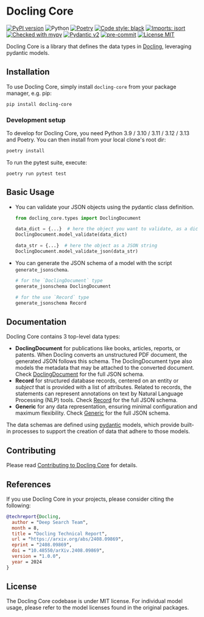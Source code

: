 # Docling Core

[![PyPI version](https://img.shields.io/pypi/v/docling-core)](https://pypi.org/project/docling-core/)
![Python](https://img.shields.io/badge/python-3.9%20%7C%203.10%20%7C%20%203.11%20%7C%203.12%20%7C%203.13-blue)
[![Poetry](https://img.shields.io/endpoint?url=https://python-poetry.org/badge/v0.json)](https://python-poetry.org/)
[![Code style: black](https://img.shields.io/badge/code%20style-black-000000.svg)](https://github.com/psf/black)
[![Imports: isort](https://img.shields.io/badge/%20imports-isort-%231674b1?style=flat&labelColor=ef8336)](https://pycqa.github.io/isort/)
[![Checked with mypy](https://www.mypy-lang.org/static/mypy_badge.svg)](https://mypy-lang.org/)
[![Pydantic v2](https://img.shields.io/endpoint?url=https://raw.githubusercontent.com/pydantic/pydantic/main/docs/badge/v2.json)](https://pydantic.dev)
[![pre-commit](https://img.shields.io/badge/pre--commit-enabled-brightgreen?logo=pre-commit&logoColor=white)](https://github.com/pre-commit/pre-commit)
[![License MIT](https://img.shields.io/github/license/ds4sd/docling-core)](https://opensource.org/licenses/MIT)

Docling Core is a library that defines the data types in [Docling](https://github.com/DS4SD/docling), leveraging pydantic models.

## Installation

To use Docling Core, simply install `docling-core` from your package manager, e.g. pip:
```bash
pip install docling-core
```

### Development setup

To develop for Docling Core, you need Python 3.9 / 3.10 / 3.11 / 3.12 / 3.13 and Poetry. You can then install from your local clone's root dir:
```bash
poetry install
```

To run the pytest suite, execute:
```
poetry run pytest test
```

## Basic Usage

- You can validate your JSON objects using the pydantic class definition.

  ```py
  from docling_core.types import DoclingDocument

  data_dict = {...}  # here the object you want to validate, as a dictionary
  DoclingDocument.model_validate(data_dict)

  data_str = {...}  # here the object as a JSON string
  DoclingDocument.model_validate_json(data_str)
  ```

- You can generate the JSON schema of a model with the script `generate_jsonschema`.

  ```py
  # for the `DoclingDocument` type
  generate_jsonschema DoclingDocument

  # for the use `Record` type
  generate_jsonschema Record
  ```

## Documentation

Docling Core contains 3 top-level data types:

- **DoclingDocument** for publications like books, articles, reports, or patents. When Docling converts an unstructured PDF document, the generated JSON follows this schema.
  The DoclingDocument type also models the metadata that may be attached to the converted document.
  Check [DoclingDocument](docs/DoclingDocument.json) for the full JSON schema.
- **Record** for structured database records, centered on an entity or _subject_ that is provided with a list of attributes.
  Related to records, the statements can represent annotations on text by Natural Language Processing (NLP) tools.
  Check [Record](docs/Record.json) for the full JSON schema.
- **Generic** for any data representation, ensuring minimal configuration and maximum flexibility.
  Check [Generic](docs/Generic.json) for the full JSON schema.

The data schemas are defined using [pydantic](https://pydantic-docs.helpmanual.io/) models, which provide built-in processes to support the creation of data that adhere to those models.

## Contributing

Please read [Contributing to Docling Core](./CONTRIBUTING.md) for details.

## References

If you use Docling Core in your projects, please consider citing the following:

```bib
@techreport{Docling,
  author = "Deep Search Team",
  month = 8,
  title = "Docling Technical Report",
  url = "https://arxiv.org/abs/2408.09869",
  eprint = "2408.09869",
  doi = "10.48550/arXiv.2408.09869",
  version = "1.0.0",
  year = 2024
}
```

## License

The Docling Core codebase is under MIT license.
For individual model usage, please refer to the model licenses found in the original packages.
